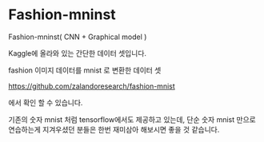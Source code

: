# Fashion-mninst
Fashion-mninst( CNN + Graphical model )

Kaggle에 올라와 있는 간단한 데이터 셋입니다. 

fashion 이미지 데이터를  mnist 로 변환한 데이터 셋

https://github.com/zalandoresearch/fashion-mnist

에서 확인 할 수 있습니다. 

기존의 숫자 mnist 처럼 tensorflow에서도 제공하고 있는데, 단순 숫자 mnist 만으로 연습하는게 지겨우셨던 분들은 한번 재미삼아 해보시면 좋을 것 같습니다.
